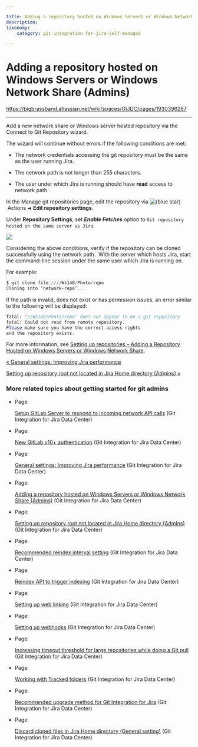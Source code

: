 ```yaml
---

title: Adding a repository hosted on Windows Servers or Windows Network Share (Admins)
description:
taxonomy:
    category: git-integration-for-jira-self-managed

---
```


# Adding a repository hosted on Windows Servers or Windows Network Share (Admins)

<https://bigbrassband.atlassian.net/wiki/spaces/GIJDC/pages/1930396287>

* * *

Add a new network share or Windows server hosted repository via the Connect to Git Repository wizard.

The wizard will continue without errors if the following conditions are met:

*   The network credentials accessing the git repository must be the same as the user running Jira.
    
*   The network path is not longer than 255 characters.
    
*   The user under which Jira is running should have **read** access to network path.
    

In the Manage git repositories page, edit the repository via ![(blue star)](/wiki/s/-1639011364/6452/8b4898d3c114827e64ec143b4fa79bb76a6cfa5b/_/images/icons/emoticons/star_blue.png) Actions ➜ **Edit repository settings**.

Under **Repository Settings**, set _**Enable Fetches**_ option to `Git repository hosted on the same server as Jira`.

![](https://bigbrassband.atlassian.net/wiki/download/thumbnails/1930396287/gitserver-edit-repocfg-fetches-sel2.png?version=1&modificationDate=1630642787827&cacheVersion=1&api=v2&width=442&height=81)

Considering the above conditions, verify if the repository can be cloned successfully using the network path.  With the server which hosts Jira, start the command-line session under the same user which Jira is running on.

For example:

```powershell
$ git clone file:////Ws148/Photo/repo
Cloning into ‘network-repo’...
```

  
If the path is invalid, does not exist or has permission issues, an error similar to the following will be displayed:

```java
fatal: '//Ws148/Photo/repo' does not appear to be a git repository
fatal: Could not read from remote repository.
Please make sure you have the correct access rights
and the repository exists.
```

  
For more information, see [Setting up repositories – Adding a Repository Hosted on Windows Servers or Windows Network Share](/wiki/spaces/GIJDC/pages/1930397287/Adding+a+repository+hosted+on+Windows+Server+or+Windows+Network+share).

[« General settings: Improving Jira performance](/wiki/spaces/GIJDC/pages/1930396229/General+settings%3A+Improving+Jira+performance)

[Setting up repository root not located in Jira Home directory (Admins) »](/wiki/spaces/GIJDC/pages/1930396317)

### More related topics about getting started for git admins

*   Page:
    
    [Setup GitLab Server to respond to incoming network API calls](/wiki/spaces/GIJDC/pages/1930396193/Setup+GitLab+Server+to+respond+to+incoming+network+API+calls) (Git Integration for Jira Data Center)
    
*   Page:
    
    [New GitLab v10+ authentication](/wiki/spaces/GIJDC/pages/1930396211) (Git Integration for Jira Data Center)
    
*   Page:
    
    [General settings: Improving Jira performance](/wiki/spaces/GIJDC/pages/1930396229/General+settings%3A+Improving+Jira+performance) (Git Integration for Jira Data Center)
    
*   Page:
    
    [Adding a repository hosted on Windows Servers or Windows Network Share (Admins)](/wiki/spaces/GIJDC/pages/1930396287) (Git Integration for Jira Data Center)
    
*   Page:
    
    [Setting up repository root not located in Jira Home directory (Admins)](/wiki/spaces/GIJDC/pages/1930396317) (Git Integration for Jira Data Center)
    
*   Page:
    
    [Recommended reindex interval setting](/wiki/spaces/GIJDC/pages/1930396353/Recommended+reindex+interval+setting) (Git Integration for Jira Data Center)
    
*   Page:
    
    [Reindex API to trigger indexing](/wiki/spaces/GIJDC/pages/1930396333/Reindex+API+to+trigger+indexing) (Git Integration for Jira Data Center)
    
*   Page:
    
    [Setting up web linking](/wiki/spaces/GIJDC/pages/1930396395/Setting+up+web+linking) (Git Integration for Jira Data Center)
    
*   Page:
    
    [Setting up webhooks](/wiki/spaces/GIJDC/pages/1930396415/Setting+up+webhooks) (Git Integration for Jira Data Center)
    
*   Page:
    
    [Increasing timeout threshold for large repositories while doing a Git pull](/wiki/spaces/GIJDC/pages/1930396447/Increasing+timeout+threshold+for+large+repositories+while+doing+a+Git+pull) (Git Integration for Jira Data Center)
    
*   Page:
    
    [Working with Tracked folders](/wiki/spaces/GIJDC/pages/1930396479/Working+with+Tracked+folders) (Git Integration for Jira Data Center)
    
*   Page:
    
    [Recommended upgrade method for Git Integration for Jira](/wiki/spaces/GIJDC/pages/1930396509/Recommended+upgrade+method+for+Git+Integration+for+Jira) (Git Integration for Jira Data Center)
    
*   Page:
    
    [Discard cloned files in Jira Home directory (General setting)](/wiki/spaces/GIJDC/pages/1930396547) (Git Integration for Jira Data Center)